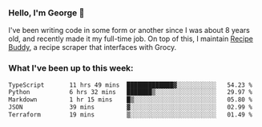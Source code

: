 ### Hello, I'm George 👋

I've been writing code in some form or another since I was about 8 years old, and recently made it my full-time job. On top of this, I maintain [Recipe Buddy](https://github.com/georgegebbett/recipe-buddy), a recipe scraper that interfaces with Grocy.  

<!--
**georgegebbett/georgegebbett** is a ✨ _special_ ✨ repository because its `README.md` (this file) appears on your GitHub profile.

Here are some ideas to get you started:

- 🔭 I’m currently working on ...
- 🌱 I’m currently learning ...
- 👯 I’m looking to collaborate on ...
- 🤔 I’m looking for help with ...
- 💬 Ask me about ...
- 📫 How to reach me: ...
- 😄 Pronouns: ...
- ⚡ Fun fact: ...
-->

### What I've been up to this week:
<!--START_SECTION:waka-->

```txt
TypeScript       11 hrs 49 mins  █████████████▓░░░░░░░░░░░   54.23 %
Python           6 hrs 32 mins   ███████▒░░░░░░░░░░░░░░░░░   29.97 %
Markdown         1 hr 15 mins    █▒░░░░░░░░░░░░░░░░░░░░░░░   05.80 %
JSON             39 mins         ▓░░░░░░░░░░░░░░░░░░░░░░░░   02.99 %
Terraform        19 mins         ▒░░░░░░░░░░░░░░░░░░░░░░░░   01.49 %
```

<!--END_SECTION:waka-->
